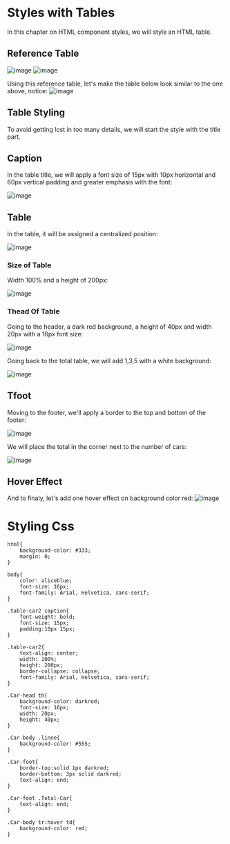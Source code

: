 # Styles with Tables
In this chapter on HTML component styles, we will style an HTML table.

## Reference Table
![image](https://github.com/user-attachments/assets/768076cd-fb8b-4c5e-8e65-a332179729f3)
![image](https://github.com/user-attachments/assets/75125165-eff0-4cd9-b288-82b845321962)

Using this reference table, let's make the table below look similar to the one above, notice:
![image](https://github.com/user-attachments/assets/f028ef37-b682-4733-88ba-d9f9a82054c3)

## Table Styling 
To avoid getting lost in too many details, we will start the style with the title part.

## Caption
In the table title, we will apply a font size of 15px with 10px horizontal and 60px vertical padding and greater emphasis with the font:

![image](https://github.com/user-attachments/assets/32e6363f-ac69-470b-9d95-f9d2f830b22c)

## Table 
In the table, it will be assigned a centralized position:

![image](https://github.com/user-attachments/assets/b65eff78-445f-4a21-aa39-12e537ba1195)

### Size of Table
Width 100% and a height of 200px:

![image](https://github.com/user-attachments/assets/9d2832ed-abd7-450f-b128-de8736990f49)

### Thead Of Table
Going to the header, a dark red background, a height of 40px and width 20px with a 16px font size:

![image](https://github.com/user-attachments/assets/49c36dba-31f9-4a21-93cb-5cc0350b86ba)

Going back to the total table, we will add 1,3,5 with a white background:

![image](https://github.com/user-attachments/assets/d4c2bd64-e3a6-49fc-ad2e-7b22ad09388e)

## Tfoot
Moving to the footer, we'll apply a border to the top and bottom of the footer:

![image](https://github.com/user-attachments/assets/d311688a-8cc6-4623-b8e9-707f3334e9fb)

We will place the total in the corner next to the number of cars:

![image](https://github.com/user-attachments/assets/1ba4d97a-7b3b-4a0b-bf78-1929942b593d)

## Hover Effect
And to finaly, let's add one hover effect on background color red:
![image](https://github.com/user-attachments/assets/e3b9adff-25eb-4e0d-bec9-cc4f0d074807)

# Styling Css
```
html{
    background-color: #333;
    margin: 0;
}

body{
    color: aliceblue;
    font-size: 16px;
    font-family: Arial, Helvetica, sans-serif;
}

.table-car2 caption{
    font-weight: bold;
    font-size: 15px;
    padding:10px 15px;
}

.table-car2{
    text-align: center;
    width: 100%;
    height: 200px;
    border-collapse: collapse;
    font-family: Arial, Helvetica, sans-serif;
}

.Car-head th{
    background-color: darkred;
    font-size: 16px;
    width: 20px;
    height: 40px;
}

.Car-body .linne{
    background-color: #555;
}

.Car-foot{
    border-top:solid 1px darkred;
    border-bottom: 3px solid darkred;
    text-align: end;
}

.Car-foot .Total-Car{
    text-align: end;
}

.Car-body tr:hover td{
    background-color: red;
}
```
